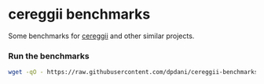 # cereggii benchmarks

Some benchmarks for [cereggii](https://github.com/dpdani/cereggii) and other similar projects.

### Run the benchmarks

```bash
wget -qO - https://raw.githubusercontent.com/dpdani/cereggii-benchmarks/main/install-and-run.sh | bash
```
